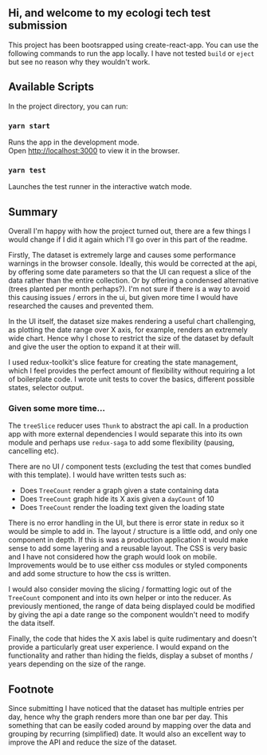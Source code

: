 ## Hi, and welcome to my ecologi tech test submission

This project has been bootsrapped using create-react-app. You can use the following commands to run the app locally.
I have not tested `build` or `eject` but see no reason why they wouldn't work.

## Available Scripts

In the project directory, you can run:

### `yarn start`

Runs the app in the development mode.<br />
Open [http://localhost:3000](http://localhost:3000) to view it in the browser.

### `yarn test`

Launches the test runner in the interactive watch mode.<br />

## Summary

Overall I'm happy with how the project turned out, there are a few things I would change if I did it again which I'll go over in this part of the readme.

Firstly, The dataset is extremely large and causes some performance warnings in the browser console. Ideally, this would be corrected at the api, by offering some date parameters so that the UI can request a slice of the data rather than the entire collection. Or by offering a condensed alternative (trees planted per month perhaps?).
I'm not sure if there is a way to avoid this causing issues / errors in the ui, but given more time I would have researched the causes and prevented them.

In the UI itself, the dataset size makes rendering a useful chart challenging, as plotting the date range over X axis, for example, renders an extremely wide chart. Hence why I chose to restrict the size of the dataset by default and give the user the option to expand it at their will.

I used redux-toolkit's slice feature for creating the state management, which I feel provides the perfect amount of flexibility without requiring a lot of boilerplate code.
I wrote unit tests to cover the basics, different possible states, selector output.

### Given some more time...

The `treeSlice` reducer uses `Thunk` to abstract the api call. In a production app with more external dependencies I would separate this into its own module and perhaps use `redux-saga` to add some flexibility (pausing, cancelling etc).

There are no UI / component tests (excluding the test that comes bundled with this template). I would have written tests such as:

- Does `TreeCount` render a graph given a state containing data
- Does `TreeCount` graph hide its X axis given a `dayCount` of 10
- Does `TreeCount` render the loading text given the loading state

There is no error handling in the UI, but there is error state in redux so it would be simple to add in.
The layout / structure is a little odd, and only one component in depth. If this is was a production application it would make sense to add some layering and a reusable layout.
The CSS is very basic and I have not considered how the graph would look on mobile. Improvements would be to use either css modules or styled components and add some structure to how the css is written.

I would also consider moving the slicing / formatting logic out of the `TreeCount` component and into its own helper or into the reducer. As previously mentioned, the range of data being displayed could be modified by giving the api a date range so the component wouldn't need to modify the data itself.

Finally, the code that hides the X axis label is quite rudimentary and doesn't provide a particularly great user experience. I would expand on the functionality and rather than hiding the fields, display a subset of months / years depending on the size of the range.

## Footnote

Since submitting I have noticed that the dataset has multiple entries per day, hence why the graph renders more than one bar per day. This something that can be easily coded around by mapping over the data and grouping by recurring (simplified) date. It would also an excellent way to improve the API and reduce the size of the dataset.
